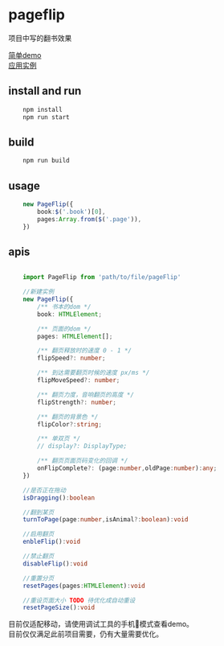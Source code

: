 # pageflip
项目中写的翻书效果

[简单demo](https://hzjjg.github.io/pageflip/dist/demo_simple.html)  
[应用实例](https://hzjjg.github.io/pageflip/dist/demo_regular.html)

## install and run

```js
    npm install
    npm run start
```

## build
```js
    npm run build
```

## usage
```ts
    new PageFlip({
        book:$('.book')[0],
        pages:Array.from($('.page')),
    })
```

## apis
```ts

    import PageFlip from 'path/to/file/pageFlip'

    //新建实例
    new PageFlip({
        /** 书本的dom */
        book: HTMLElement;

        /** 页面的dom */
        pages: HTMLElement[];

        /** 翻页释放时的速度 0 - 1 */
        flipSpeed?: number;

        /** 到达需要翻页时候的速度 px/ms */
        flipMoveSpeed?: number;

        /** 翻页力度，音响翻页的高度 */
        flipStrength?: number;

        /** 翻页的背景色 */
        flipColor?:string;

        /** 单双页 */
        // display?: DisplayType;

        /** 翻页页面页码变化的回调 */
        onFlipComplete?: (page:number,oldPage:number):any;
    })

    //是否正在拖动
    isDragging():boolean

    //翻到某页
    turnToPage(page:number,isAnimal?:boolean):void

    //启用翻页
    enbleFlip():void

    //禁止翻页
    disableFlip():void

    //重置分页
    resetPages(pages:HTMLElement):void

    //重设页面大小 TODO 待优化成自动重设
    resetPageSize():void

```


目前仅适配移动，请使用调试工具的手机模式查看demo。   
目前仅仅满足此前项目需要，仍有大量需要优化。
